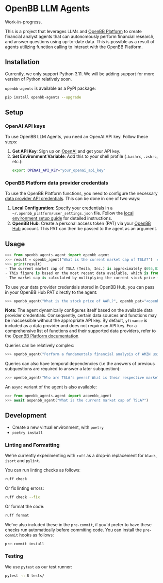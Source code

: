 # OpenBB LLM Agents
Work-in-progress.

This is a project that leverages LLMs and [OpenBB Platform](https://github.com/OpenBB-finance/OpenBBTerminal/tree/develop/openbb_platform) to create financial
analyst agents that can autonomously perform financial research, and answer
questions using up-to-date data. This is possible as a result of agents
utilizing function calling to interact with the OpenBB Platform.


## Installation
Currently, we only support Python 3.11. We will be adding support for more version of Python relatively soon.

`openbb-agents` is available as a PyPI package:

``` sh
pip install openbb-agents --upgrade
```

## Setup
### OpenAI API keys

To use OpenBB LLM Agents, you need an OpenAI API key. Follow these steps:

1. **Get API Key**: Sign up on [OpenAI](https://www.openai.com/) and get your API key.
2. **Set Environment Variable**: Add this to your shell profile (`.bashrc`, `.zshrc`, etc.):
    ```sh
    export OPENAI_API_KEY="your_openai_api_key"
    ```

### OpenBB Platform data provider credentials
To use the OpenBB Platform functions, you need to configure the necessary [data provider API credentials](https://docs.openbb.co/platform/usage/api_keys). This can be done in one of two ways:

1. **Local Configuration**: Specify your credentials in a `~/.openbb_platform/user_settings.json` file. Follow the [local environment setup guide](https://docs.openbb.co/platform/usage/api_keys#local-environment) for detailed instructions.
2. **OpenBB Hub**: Create a personal access token (PAT) via your [OpenBB Hub](https://my.openbb.co/) account. This PAT can then be passed to the agent as an argument.


## Usage

``` python
>>> from openbb_agents.agent import openbb_agent
>>> result = openbb_agent("What is the current market cap of TSLA?")  # Will print some logs to show you progress
>>> print(result)
- The current market cap of TSLA (Tesla, Inc.) is approximately $695,833,798,800.00.
- This figure is based on the most recent data available, which is from January 15, 2024.
- The market cap is calculated by multiplying the current stock price ($218.89) by the number of outstanding shares (3,178,920,000).
```

To use your data provider credentials stored in OpenBB Hub, you can pass in your OpenBB Hub PAT directly to the agent:

``` python
>>> openbb_agent("What is the stock price of AAPL?", openbb_pat="<openbb-hub-pat>")
```

**Note:** The agent dynamically configures itself based on the available data provider credentials. Consequently, certain data sources and functions may be inaccessible without the appropriate API key. By default, `yfinance` is included as a data provider and does not require an API key. For a comprehensive list of functions and their supported data providers, refer to the [OpenBB Platform documentation](https://docs.openbb.co/platform/reference).

Queries can be relatively complex:

```python
>>> openbb_agent("Perform a fundamentals financial analysis of AMZN using the most recently available data. What do you find that's interesting?")
```

Queries can also have temporal dependencies (i.e the answers of previous subquestions are required to answer a later subquestion):

``` python
>>> openbb_agent("Who are TSLA's peers? What is their respective market cap? Return the results in _descending_ order of market cap.")
```

An `async` variant of the agent is also available:

``` python
>>> from openbb_agents.agent import aopenbb_agent
>>> await aopenbb_agent("What is the current market cap of TSLA?")
```


## Development
- Create a new virtual environment, with `poetry `
- `poetry install`

### Linting and Formatting
We're currently experimenting with `ruff` as a drop-in replacement for `black`, `isort` and `pylint`.

You can run linting checks as follows:

``` sh
ruff check
```

Or fix linting errors:

``` sh
ruff check --fix
```

Or format the code:

``` sh
ruff format
```

We've also included these in the `pre-commit`, if you'd prefer to have these checks run automatically before commiting code. 
You can install the `pre-commit` hooks as follows:

``` sh
pre-commit install
```

### Testing
We use `pytest` as our test runner:
``` sh
pytest -n 8 tests/
```

